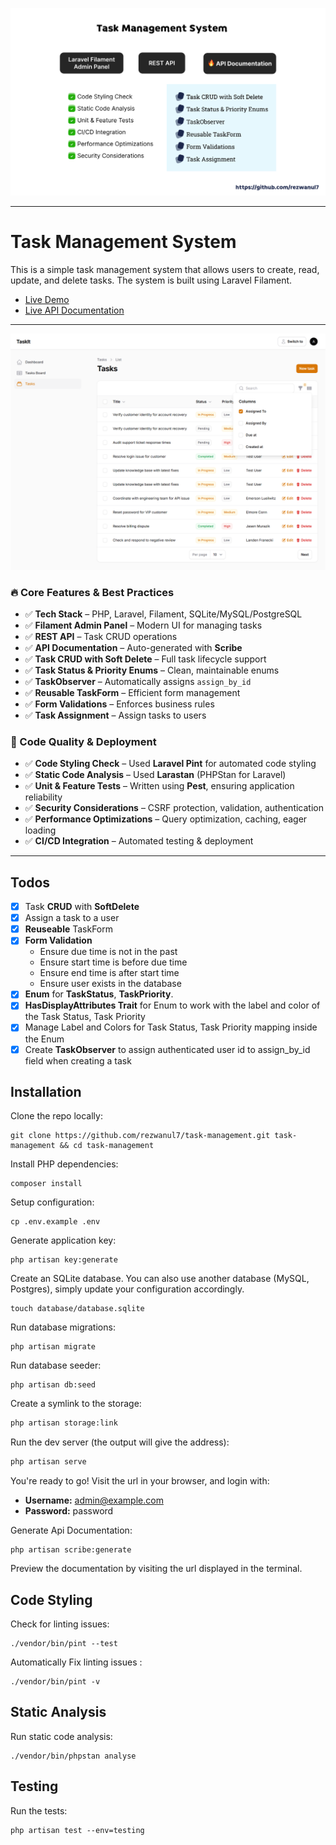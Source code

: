 ![Intro](docs/intro.png)

---

# Task Management System

This is a simple task management system that allows users to create, read, update, and delete tasks. The system is built
using Laravel Filament.

- [Live Demo](https://task-management.rezwan.xyz)
- [Live API Documentation](https://task-management.rezwan.xyz/docs)

---

![Filament Demo](docs/screencapture-task-listing.png)

### 🔥 Core Features & Best Practices

- ✅ **Tech Stack** – PHP, Laravel, Filament, SQLite/MySQL/PostgreSQL
- ✅ **Filament Admin Panel** – Modern UI for managing tasks
- ✅ **REST API** – Task CRUD operations
- ✅ **API Documentation** – Auto-generated with **Scribe**
- ✅ **Task CRUD with Soft Delete** – Full task lifecycle support
- ✅ **Task Status & Priority Enums** – Clean, maintainable enums
- ✅ **TaskObserver** – Automatically assigns `assign_by_id`
- ✅ **Reusable TaskForm** – Efficient form management
- ✅ **Form Validations** – Enforces business rules
- ✅ **Task Assignment** – Assign tasks to users

### 🚀 Code Quality & Deployment

- ✅ **Code Styling Check** – Used **Laravel Pint** for automated code styling
- ✅ **Static Code Analysis** – Used **Larastan** (PHPStan for Laravel)
- ✅ **Unit & Feature Tests** – Written using **Pest**, ensuring application reliability
- ✅ **Security Considerations** – CSRF protection, validation, authentication
- ✅ **Performance Optimizations** – Query optimization, caching, eager loading
- ✅ **CI/CD Integration** – Automated testing & deployment

---

## Todos

- [x] Task **CRUD** with **SoftDelete**
- [x] Assign a task to a user
- [x] **Reuseable** TaskForm
- [x] **Form Validation**
    - Ensure due time is not in the past
    - Ensure start time is before due time
    - Ensure end time is after start time
    - Ensure user exists in the database
- [x] **Enum** for **TaskStatus**, **TaskPriority**.
- [x] **HasDisplayAttributes Trait** for Enum to work with the label and color of the Task Status, Task Priority
- [x] Manage Label and Colors for Task Status, Task Priority mapping inside the Enum
- [x] Create **TaskObserver** to assign authenticated user id to assign_by_id field when creating a task

## Installation

Clone the repo locally:

```shell
git clone https://github.com/rezwanul7/task-management.git task-management && cd task-management
```

Install PHP dependencies:

```shell
composer install
```

Setup configuration:

```shell
cp .env.example .env
```

Generate application key:

```shell
php artisan key:generate
```

Create an SQLite database. You can also use another database (MySQL, Postgres), simply update your configuration
accordingly.

```shell
touch database/database.sqlite
```

Run database migrations:

```shell
php artisan migrate
```

Run database seeder:

```shell
php artisan db:seed
```

Create a symlink to the storage:

```sh
php artisan storage:link
```

Run the dev server (the output will give the address):

```sh
php artisan serve
```

You're ready to go! Visit the url in your browser, and login with:

- **Username:** admin@example.com
- **Password:** password

Generate Api Documentation:

```shell
php artisan scribe:generate
```

Preview the documentation by visiting the url displayed in the terminal.

## Code Styling

Check for linting issues:

```shell
./vendor/bin/pint --test
```

Automatically Fix linting issues :

```shell
./vendor/bin/pint -v
```

## Static Analysis

Run static code analysis:

```shell
./vendor/bin/phpstan analyse
```

## Testing

Run the tests:

```shell
php artisan test --env=testing
```
